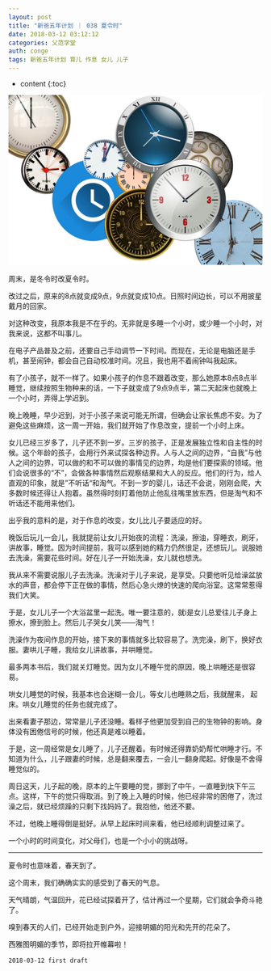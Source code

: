 ```yaml
---
layout: post
title: "新爸五年计划 ｜ 038 夏令时"
date: 2018-03-12 03:12:12
categories: 父范学堂
auth: conge
tags: 新爸五年计划 育儿 作息 女儿 儿子
---
```

* content
{:toc}

![Clocks](/assets/images/父范学堂/118382-08f23fee39ca8e98.jpg)

周末，是冬令时改夏令时。

改过之后，原来的8点就变成9点，9点就变成10点。日照时间边长，可以不用披星戴月的回家。

对这种改变，我原本我是不在乎的。无非就是多睡一个小时，或少睡一个小时，对我来说，这都不叫事儿。

在电子产品普及之前，还要自己手动调节一下时间。而现在，无论是电脑还是手机，甚至闹钟，都会自己自动校准时间。况且，我也用不着闹钟叫我起床。

有了小孩子，就不一样了。如果小孩子的作息不跟着改变，那么她原本8点8点半睡觉，继续按照生物种来的话，一下子就变成了9点9点半，第二天起床也就晚上一个小时，弄得上学迟到。





晚上晚睡，早少迟到，对于小孩子来说可能无所谓，但确会让家长焦虑不安。为了避免这些麻烦，这一周一开始，我们就开始了作息改变，提前一个小时上床。

女儿已经三岁多了，儿子还不到一岁。三岁的孩子，正是发展独立性和自主性的时候。这个年龄的孩子，会用行外来试探各种边界。人与人之间的边界，“自我”与他人之间的边界，可以做的和不可以做的事情见的边界，均是他们要探索的领域。他们会说很多的“不”，会做各种事情然后观察结果和大人的反应。他们的行为，给人直观的印象，就是”不听话“和淘气。不到一岁的婴儿，话还不会说，刚刚会爬，大多数时候还得让人抱着。虽然得时刻盯着他防止他乱往嘴里放东西，但是淘气和不听话还不能用来他们。

出乎我的意料的是，对于作息的改变，女儿比儿子要适应的好。

晚饭后玩儿一会儿，我就提前让女儿开始夜的流程：洗澡，擦油，穿睡衣，刷牙，讲故事，睡觉。因为时间提前，我可以感到她的精力仍然很足，还想玩儿。说服她去洗澡，需要花些时间。好在儿子一开始洗澡，女儿就也想洗。

我从来不需要说服儿子去洗澡。洗澡对于儿子来说，是享受。只要他听见给澡盆放水的声音，都会停下正在做的事情，然后心急火燎的快速的爬向浴室。这常常惹得我们大笑。

于是，女儿儿子一个大浴盆里一起洗。唯一要注意的，就i是女儿总爱往儿子身上撩水，撩到脸上。然后儿子哭女儿笑——淘气！

洗澡作为夜间作息的开始，接下来的事情就多比较容易了。洗完澡，刷下，换好衣服。妻哄儿子睡，我给女儿讲故事，并哄睡觉。

最多两本书后，我们就关灯睡觉。因为女儿不睡午觉的原因，晚上哄睡还是很容易。

哄女儿睡觉的时候，我基本也会迷糊一会儿，等女儿也睡熟之后，我就醒来，  起床。哄女儿睡觉的任务也就完成了。

出来看妻子那边，常常是儿子还没睡。看样子他更加受到自己的生物钟的影响。身体没有困倦信号的时候，他还真是难以睡着。

于是，这一周经常是女儿睡了，儿子还醒着。有时候还得靠奶奶帮忙哄睡才行。不知道为什么，儿子跟妻的时候，总是翻来覆去，一会儿一翻身爬起。好像是不舍得睡觉似的。

周日这天，儿子起的晚，原本的上午要睡的觉，挪到了中午，一直睡到快下午三点。这样，下午的觉只得取消。到了晚上入睡的时候，他已经非常的困倦了，洗过澡之后，就已经烦躁的只剩下找妈妈了。我抱他，他还不要。

不过，他晚上睡得倒是挺好。从早上起床时间来看，他已经顺利调整过来了。

一个小时的时间变化，对父母们，也是一个小小的挑战呀。

----

夏令时也意味着，春天到了。

这个周末，我们确确实实的感受到了春天的气息。

天气晴朗，气温回升，花已经试探着开了，估计再过一个星期，它们就会争奇斗艳了。

嗅到春天的人们，已经开始走到户外，迎接明媚的阳光和先开的花朵了。

西雅图明媚的季节，即将拉开帷幕啦！

```
2018-03-12 first draft
```


